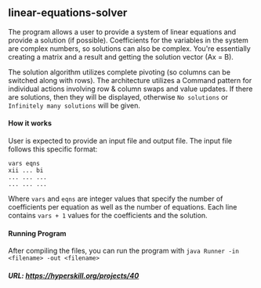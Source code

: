 ## linear-equations-solver

The program allows a user to provide a system of linear equations and provide a solution (if possible).
Coefficients for the variables in the system are complex numbers, so solutions can also be complex. 
You're essentially creating a matrix and a result and getting the solution vector (Ax = B).

The solution algorithm utilizes complete pivoting (so columns can be switched along with rows).
The architecture utilizes a Command pattern for individual actions involving row & column swaps and value updates.
If there are solutions, then they will be displayed, otherwise `No solutions` or `Infinitely many solutions`
will be given.

#### How it works
User is expected to provide an input file and output file.
The input file follows this specific format:
```
vars eqns
xii ... bi
... ... ...
... ... ...
```

Where `vars` and `eqns` are integer values that specify the number of coefficients per equation
as well as the number of equations. Each line contains `vars + 1` values for the coefficients and the solution.

#### Running Program
After compiling the files, you can run the program with
`java Runner -in <filename> -out <filename>`

##### URL: https://hyperskill.org/projects/40
